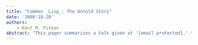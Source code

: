 ```yaml
---
title: "Common _Lisp_: The Untold Story"
date: '2008-10-20'
authors: 
    - Kent M. Pitman
abstract: "This paper summarizes a talk given at '[email protected],' the 50th Anniversary of Lisp workshop, Monday, October 20, 2008, an event co-located with the OOPSLA'08 in Nashville, TN, in which I offered my personal, subjective account of how I came to be involved with Common Lisp and the Common Lisp standard, and of what I learned from the process. The account highlights the role of luck in the way various details of history played out, emphasizing the importance of seizing and making the best of the chance opportunities that life presents. The account further underscores the importance of understanding the role of controlling influences such as funding and intellectual property in shaping processes and outcomes. As noted by Louis Pasteur, 'chance favors the prepared mind.' The talk was presented extemporaneously from notes. As such, it covered the same general material as does this paper, although the two may differ in details of structure and content. It is suggested that the talk be viewed as an invitation to read this written text, and that the written account be deemed my position of record on all matters covered in the talk."
---
```


